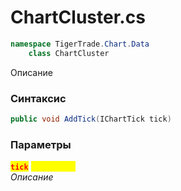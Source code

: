 
# ChartCluster.cs
```csharp
namespace TigerTrade.Chart.Data  
    class ChartCluster
```

Описание

### Синтаксис
```csharp
public void AddTick(IChartTick tick)
```

### Параметры  
<mark style="color:red;">**`tick`**</mark> <mark style="color:yellow;">`IChartTick`</mark>  
 *Описание*  
  

                    
                    